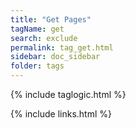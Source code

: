 ```yaml
---
title: "Get Pages"
tagName: get
search: exclude
permalink: tag_get.html
sidebar: doc_sidebar
folder: tags
---
```

{% include taglogic.html %}

{% include links.html %}

